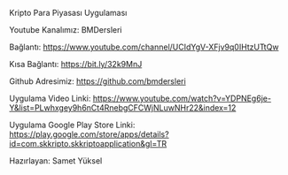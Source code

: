 Kripto Para Piyasası Uygulaması



Youtube Kanalımız: BMDersleri

Bağlantı: https://www.youtube.com/channel/UCIdYgV-XFjv9q0IHtzUTtQw

Kısa Bağlantı: https://bit.ly/32k9MnJ

Github Adresimiz: https://github.com/bmdersleri

Uygulama Video Linki: https://www.youtube.com/watch?v=YDPNEg6je-Y&list=PLwhxgey9h6nCt4RnebgCFCWjNLuwNHr22&index=12

Uygulama Google Play Store Linki: https://play.google.com/store/apps/details?id=com.skkripto.skkriptoapplication&gl=TR

Hazırlayan: Samet Yüksel
